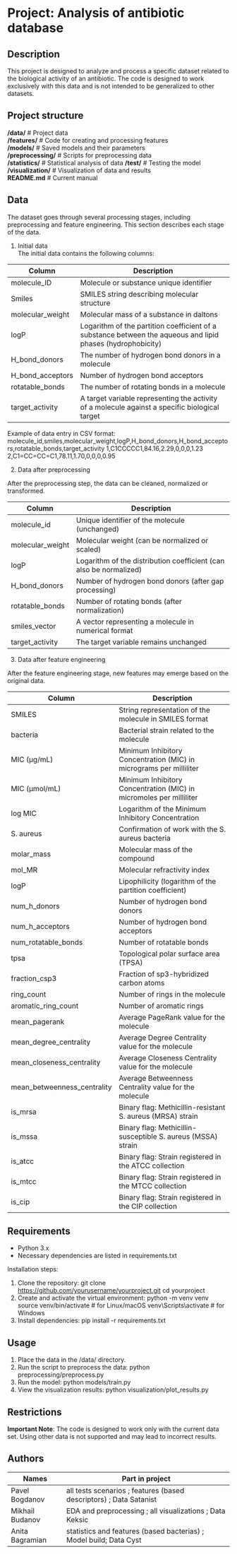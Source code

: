# Project: Analysis of antibiotic database
## Description
This project is designed to analyze and process a specific dataset related to the biological activity of an antibiotic. The code is designed to work exclusively with this data and is not intended to be generalized to other datasets.
## Project structure
**/data/** # Project data  
**/features/** # Code for creating and processing features  
**/models/** # Saved models and their parameters  
**/preprocessing/** # Scripts for preprocessing data  
**/statistics/** # Statistical analysis of data
**/test/**  # Testing the model  
**/visualization/** # Visualization of data and results  
**README.md** # Current manual
## Data
The dataset goes through several processing stages, including preprocessing and feature engineering. This section describes each stage of the data.
1. Initial data  
The initial data contains the following columns:  

| Column           | Description                                                                                                 |
| ---------------- | ----------------------------------------------------------------------------------------------------------- |
| molecule_ID      | Molecule or substance unique identifier                                                                     |
| Smiles           | SMILES string describing molecular structure                                                                |
| molecular_weight | Molecular mass of a substance in daltons                                                                    |
| logP             | Logarithm of the partition coefficient of a substance between the aqueous and lipid phases (hydrophobicity) |
| H_bond_donors    | The number of hydrogen bond donors in a molecule                                                            |
| H_bond_acceptors | Number of hydrogen bond acceptors                                                                           |
| rotatable_bonds  | The number of rotating bonds in a molecule                                                                  |
| target_activity  | A target variable representing the activity of a molecule against a specific biological target              |

Example of data entry in CSV format:
molecule_id,smiles,molecular_weight,logP,H_bond_donors,H_bond_acceptors,rotatable_bonds,target_activity
1,C1CCCCC1,84.16,2.29,0,0,0,1.23
2,C1=CC=CC=C1,78.11,1.70,0,0,0,0.95   

2. Data after preprocessing

After the preprocessing step, the data can be cleaned, normalized or transformed.  

| Column           | Description                                                        |
| ---------------- | ------------------------------------------------------------------ |
| molecule_id      | Unique identifier of the molecule (unchanged)                      |
| molecular_weight | Molecular weight (can be normalized or scaled)                     |
| logP             | Logarithm of the distribution coefficient (can also be normalized) |
| H_bond_donors    | Number of hydrogen bond donors (after gap processing)              |
| rotatable_bonds  | Number of rotating bonds (after normalization)                     |
| smiles_vector    | A vector representing a molecule in numerical format               |
| target_activity  | The target variable remains unchanged                              |

3. Data after feature engineering
   
After the feature engineering stage, new features may emerge based on the original data.

| Column                      | Description                                                         |
| --------------------------- | ------------------------------------------------------------------- |
| SMILES                      | String representation of the molecule in SMILES format              |
| bacteria                    | Bacterial strain related to the molecule                            |
| MIC (µg/mL)                 | Minimum Inhibitory Concentration (MIC) in micrograms per milliliter |
| MIC (µmol/mL)               | Minimum Inhibitory Concentration (MIC) in micromoles per milliliter |
| log MIC                     | Logarithm of the Minimum Inhibitory Concentration                   |
| S. aureus                   | Confirmation of work with the S. aureus bacteria                    |
| molar_mass                  | Molecular mass of the compound                                      |
| mol_MR                      | Molecular refractivity index                                        |
| logP                        | Lipophilicity (logarithm of the partition coefficient)              |
| num_h_donors                | Number of hydrogen bond donors                                      |
| num_h_acceptors             | Number of hydrogen bond acceptors                                   |
| num_rotatable_bonds         | Number of rotatable bonds                                           |
| tpsa                        | Topological polar surface area (TPSA)                               |
| fraction_csp3               | Fraction of sp3-hybridized carbon atoms                             |
| ring_count                  | Number of rings in the molecule                                     |
| aromatic_ring_count         | Number of aromatic rings                                            |
| mean_pagerank               | Average PageRank value for the molecule                             |
| mean_degree_centrality      | Average Degree Centrality value for the molecule                    |
| mean_closeness_centrality   | Average Closeness Centrality value for the molecule                 |
| mean_betweenness_centrality | Average Betweenness Centrality value for the molecule               |
| is_mrsa                     | Binary flag: Methicillin-resistant S. aureus (MRSA) strain          |
| is_mssa                     | Binary flag: Methicillin-susceptible S. aureus (MSSA) strain        |
| is_atcc                     | Binary flag: Strain registered in the ATCC collection               |
| is_mtcc                     | Binary flag: Strain registered in the MTCC collection               |
| is_cip                      | Binary flag: Strain registered in the CIP collection                |

## Requirements
- Python 3.x
- Necessary dependencies are listed in requirements.txt  

Installation steps:   
1. Clone the repository:
git clone https://github.com/yourusername/yourproject.git
cd yourproject
2. Create and activate the virtual environment:
python -m venv venv
source venv/bin/activate # for Linux/macOS
venv\Scripts\activate # for Windows
3. Install dependencies:
pip install -r requirements.txt  

## Usage

1. Place the data in the /data/ directory.
2. Run the script to preprocess the data:
python preprocessing/preprocess.py
3. Run the model:
python models/train.py
4. View the visualization results:
python visualization/plot_results.py  

## Restrictions

**Important Note**: The code is designed to work only with the current data set. Using other data is not supported and may lead to incorrect results.  
## Authors

| Names           | Part in project                                                    |
| --------------- | -------------------------------------------------------------------|
| Pavel Bogdanov  | all tests scenarios ; features (based descriptors) ; Data Satanist |
| Mikhail Budanov | EDA and preprocessing ; all visualizations ; Data Keksic           |
| Anita Bagramian | statistics and features (based bacterias) ; Model build; Data Cyst |
